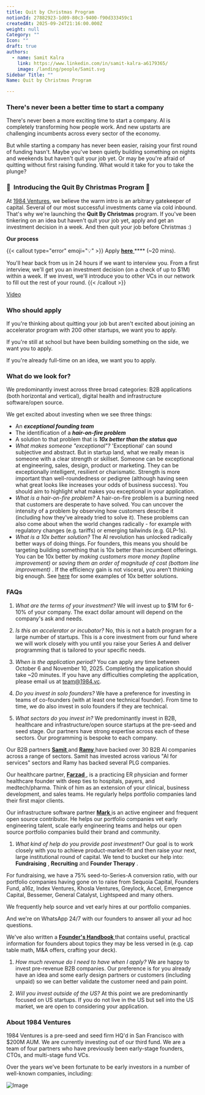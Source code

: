 ```yaml
---
title: Quit by Christmas Program
notionId: 27882923-1d09-80c3-9400-f90d333459c1
createdAt: 2025-09-24T21:16:00.000Z
weight: null
Category: ""
Icon: ""
draft: true
authors:
  - name: Samit Kalra
    link: https://www.linkedin.com/in/samit-kalra-a6179365/
    image: /landing/people/Samit.svg
Sidebar Title: ""
Name: Quit by Christmas Program

---
```




### There's never been a better time to start a company


There's never been a more exciting time to start a company. AI is completely transforming how people work. And new upstarts are challenging incumbents across every sector of the economy.

But while starting a company has never been easier, raising your first round of funding hasn't. Maybe you've been quietly building something on nights and weekends but haven't quit your job yet. Or may be you're afraid of quitting without first raising funding. What would it take for you to take the plunge?

### 🎄  **Introducing the**  **Quit By Christmas**  **Program** 🎄


At [1984 Ventures](/), we believe the warm intro is an arbitrary gatekeeper of capital. Several of our most successful investments came via cold inbound. That's why we're launching the  **Quit By Christmas**  program. If you've been tinkering on an idea but haven't quit your job yet, apply and get an investment decision in a week. And then quit your job before Christmas :) 

 **Our process** 

{{< callout type="error" emoji="💡" >}}
Apply [ **here** ](https://apply.1984.vc/) **** (~20 mins). 

You'll hear back from us in 24 hours if we want to interview you. From a first interview, we'll get you an investment decision (on a check of up to $1M) within a week. If we invest, we'll introduce you to other VCs in our network to fill out the rest of your round. 
{{< /callout >}}


[Video](https://www.loom.com/share/e5030cfed89640988c8f9b947cc1e4d3?sid=6956d63a-e306-42bd-bd22-7d60466938bb)


###  **Who should apply** 


If you're thinking about quitting your job but aren't excited about joining an accelerator program with 200 other startups, we want you to apply.

If you're still at school but have been building something on the side, we want you to apply.

If you're already full-time on an idea, we want you to apply.

###  **What do we look for?** 


We predominantly invest across three broad categories: B2B applications (both horizontal and vertical), digital health and infrastructure software/open source. 

We get excited about investing when we see three things:

- An  ***exceptional founding team*** 
- The identification of a  ***hair-on-fire problem*** 
- A solution to that problem that is  ***10x better than the status quo*** 
-  *What makes someone "exceptional"?* 'Exceptional' can sound subjective and abstract. But in startup land, what we really mean is someone with a clear strength or skillset. Someone can be exceptional at engineering, sales, design, product or marketing. They can be exceptionally intelligent, resilient or charismatic. Strength is more important than well-roundedness or pedigree (although having seen what great looks like increases your odds of business success). You should aim to highlight what makes you exceptional in your application.
-  *What is a hair-on-fire problem?* A hair-on-fire problem is a burning need that customers are desperate to have solved. You can uncover the intensity of a problem by observing how customers describe it (including how they've already tried to solve it). These problems can also come about when the world changes radically - for example with regulatory changes (e.g. tariffs) or emerging tailwinds (e.g. GLP-1s). 
-  *What is a 10x better solution?* The AI revolution has unlocked radically better ways of doing things. For founders, this means you should be targeting building something that is 10x better than incumbent offerings. You can be 10x better by  *making customers more money (topline improvement)*  or  *saving them an order of magnitude of cost (bottom line improvement)* . If the efficiency gain is not visceral, you aren't thinking big enough. See [here](https://samit-kalra.com/blog/how-to-find-a-good-startup-idea) for some examples of 10x better solutions.
###  **FAQs** 


1.  *What are the terms of your investment?* We will invest up to $1M for 6-10% of your company. The exact dollar amount will depend on the company's ask and needs.

1.  *Is this an accelerator or incubator?* No, this is not a batch program for a large number of startups. This is a core investment from our fund where we will work closely with you until you raise your Series A and deliver programming that is tailored to your specific needs.

1.  *When is the application period?* You can apply any time between October 6 and November 10, 2025. Completing the application should take ~20 minutes. If you have any difficulties completing the application, please email us at team@1984.vc. 

1.  *Do you invest in solo founders?* We have a preference for investing in teams of co-founders (with at least one technical founder). From time to time, we do also invest in solo founders if they are technical.

1.  *What sectors do you invest in?* We predominantly invest in B2B, healthcare and infrastructure/open source startups at the pre-seed and seed stage. Our partners have strong expertise across each of these sectors. Our programming is bespoke to each company.

Our B2B partners [ **Samit** ](https://www.linkedin.com/in/samit-kalra-a6179365/) and [ **Ramy** ](https://www.linkedin.com/in/ramyadeeb/) have backed over 30 B2B AI companies across a range of sectors. Samit has invested across various "AI for services" sectors and Ramy has backed several PLG companies.

Our healthcare partner, [ **Farzad** ](https://www.linkedin.com/in/farzadsoleimani/), is a practicing ER physician and former healthcare founder with deep ties to hospitals, payers, and medtech/pharma. Think of him as an extension of your clinical, business development, and sales teams. He regularly helps portfolio companies land their first major clients.

Our infrastructure software partner [ **Mark** ](https://mdp.github.io/) is an active engineer and frequent open source contributor. He helps our portfolio companies vet early engineering talent, scale early engineering teams and helps our open source portfolio companies build their brand and community. 

1.  *What kind of help do you provide post investment?* Our goal is to work closely with you to achieve product-market-fit and then raise your next, large institutional round of capital. We tend to bucket our help into:  **Fundraising** ,  **Recruiting**  and  **Founder Therapy** .

For fundraising, we have a 75% seed-to-Series-A conversion ratio, with our portfolio companies having gone on to raise from Sequoia Capital, Founders Fund, a16z, Index Ventures, Khosla Ventures, Greylock, Accel, Emergence Capital, Bessemer, General Catalyst, Lightspeed and many others.

We frequently help source and vet early hires at our portfolio companies.

And we're on WhatsApp 24/7 with our founders to answer all your ad hoc questions.

We've also written a [ **Founder's Handbook** ](/docs/founders-handbook/) that contains useful, practical information for founders about topics they may be less versed in (e.g. cap table math, M&A offers, crafting your deck).

1.  *How much revenue do I need to have when I apply?* We are happy to invest pre-revenue B2B companies. Our preference is for you already have an idea and some early design partners or customers (including unpaid) so we can better validate the customer need and pain point. 

1.  *Will you invest outside of the US?* At this point we are predominantly focused on US startups. If you do not live in the US but sell into the US market, we are open to considering your application.
###  **About 1984 Ventures** 


1984 Ventures is a pre-seed and seed firm HQ'd in San Francisco with $200M AUM. We are currently investing out of our third fund. We are a team of four partners who have previously been early-stage founders, CTOs, and multi-stage fund VCs.

Over the years we've been fortunate to be early investors in a number of well-known companies, including:

![Image](https://prod-files-secure.s3.us-west-2.amazonaws.com/52e751b5-230f-4649-8c4e-0224e58da4f9/04b4bd06-ed65-4486-b31f-fe52f2f7f7eb/image.png?X-Amz-Algorithm=AWS4-HMAC-SHA256&X-Amz-Content-Sha256=UNSIGNED-PAYLOAD&X-Amz-Credential=ASIAZI2LB466WH6ZGIWQ%2F20251004%2Fus-west-2%2Fs3%2Faws4_request&X-Amz-Date=20251004T111843Z&X-Amz-Expires=3600&X-Amz-Security-Token=IQoJb3JpZ2luX2VjEML%2F%2F%2F%2F%2F%2F%2F%2F%2F%2FwEaCXVzLXdlc3QtMiJGMEQCIGkmD4ho78JkFq50%2Bzx%2BnrInZw9okj1Mb7Y45rACLNRDAiAjkp6dJdfr6wtKDoaPzJVe1rxgDICiWOD6g3GUhYO0eCr%2FAwhbEAAaDDYzNzQyMzE4MzgwNSIMrR3TSyYwGBB0hR3OKtwDAHLGtnVCjRY1eFuUmmjreYQ4kNNB30wlpfDvhL8mySwEqTnz68GzxGmhVcedjeJIG2YRWTLFVuB8h4frFQgggTLTS4Ggn01ah1%2FBMkvJGMG7u%2F1FgrHsLJu%2FJxBwUhi6jsL46f%2FZ6geDmaYUOS05np9O5VQzp1JgGvYff4J3sYNR9r4SYdixzYmD3fWEyDJIl0g7gfQXRi0GRyvg6Yz4FDJOxL%2Bk%2FBkCVzHM2dnh7WsKiM%2BYZXb90x9Pq2BjzUpbqEGBafzAS6i2LAHqljB6%2B76TjwBZB6sEn6v3%2BRqhSJBte6j6mJ2NiY1dAPNkwBCdoEZqbKrPkon2Ew8pMoRbOyj%2FvCWLDLJq%2FfnXklJ%2BSIKg%2Bn51EOg0BLLpryDnl1L8ZlKpBFZ7iCgpKVMwyot9IqWRlpoZJ09aT%2B0kKbDP6L53VqGDyV9Sl5S8KViALTsnrEh6lURb4sdJAiS%2FjVgP4mqWN8wO0qW67DNKsM1Ha78DSTZ%2Bcods6p8ZZPn%2BjxmIdbErf328QZMObViL2Hng5WkhLq6UsXH7Oqevqj%2B1g19RonLgRm1qx40HnWjK8HwJvW6J7kFeTiPyTIdkSc3c9b%2FG0RbHSZSApyHDzCmXTi50dt7RBQTMESDgi78w%2FuCDxwY6pgEbU82iJ4FmkYcsPAc8kIV9IMYJFMSzEAFQCyimXH%2BZm7%2BrGysMPAkKFKAAqXZU8ZowbL4gb5xTZ%2FfgIOxnu8TnOWl36koq38l8k0%2BFYqwHWVkDyQ8G79iXj4popR8dPb9hq5x2x5XAtqjb2dFmXxqrQCTmJEV8IcQwJO%2B0uGHbn0DYB0JatJy9WEMKxXy4u%2BpQhjWpSjQWHNNpdJwZCmYsWA4CVfmR&X-Amz-Signature=4e75136e3454db6eb50c3af04e4a7ce7b7486ea02b4061b1ce14c8ee7858bad7&X-Amz-SignedHeaders=host&x-amz-checksum-mode=ENABLED&x-id=GetObject)

